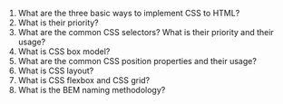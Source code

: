 1. What are the three basic ways to implement CSS to HTML?
2. What is their priority?
3. What are the common CSS selectors? What is their priority and their usage?
4. What is CSS box model?
5. What are the common CSS position properties and their usage?
6. What is CSS layout?
7. What is CSS flexbox and CSS grid?
8. What is the BEM naming methodology?
